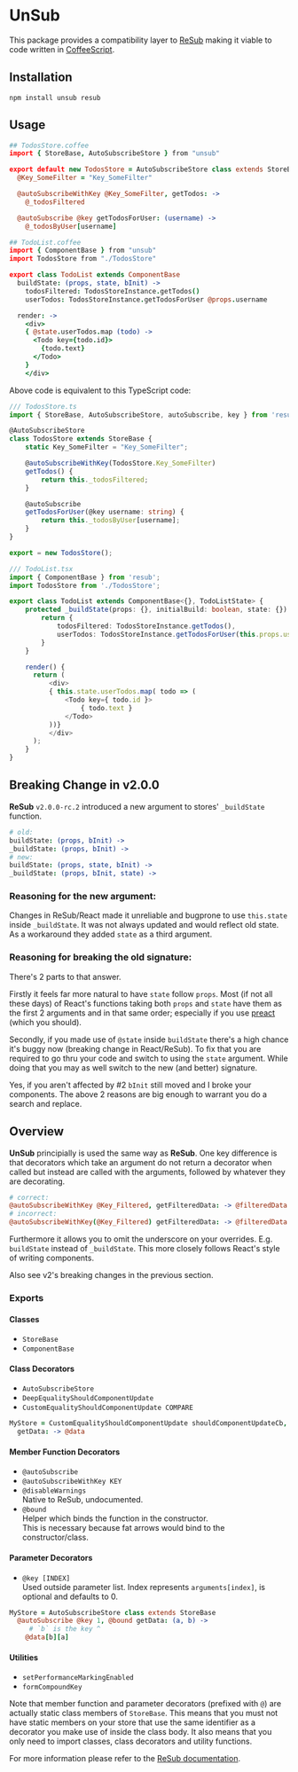 # UnSub

This package provides a compatibility layer to [ReSub](https://github.com/Microsoft/ReSub) making it viable to code written in [CoffeeScript](https://coffeescript.org/).

## Installation

`npm install unsub resub`

## Usage

```coffee
## TodosStore.coffee
import { StoreBase, AutoSubscribeStore } from "unsub"

export default new TodosStore = AutoSubscribeStore class extends StoreBase
  @Key_SomeFilter = "Key_SomeFilter"

  @autoSubscribeWithKey @Key_SomeFilter, getTodos: ->
    @_todosFiltered

  @autoSubscribe @key getTodosForUser: (username) ->
    @_todosByUser[username]

## TodoList.coffee
import { ComponentBase } from "unsub"
import TodosStore from "./TodosStore"

export class TodoList extends ComponentBase
  buildState: (props, state, bInit) ->
    todosFiltered: TodosStoreInstance.getTodos()
    userTodos: TodosStoreInstance.getTodosForUser @props.username

  render: ->
    <div>
    { @state.userTodos.map (todo) ->
      <Todo key={todo.id}>
        {todo.text}
      </Todo>
    }
    </div>
```

Above code is equivalent to this TypeScript code: <br id=ts>

```ts
/// TodosStore.ts
import { StoreBase, AutoSubscribeStore, autoSubscribe, key } from 'resub';

@AutoSubscribeStore
class TodosStore extends StoreBase {
    static Key_SomeFilter = "Key_SomeFilter";

    @autoSubscribeWithKey(TodosStore.Key_SomeFilter)
    getTodos() {
        return this._todosFiltered;
    }

    @autoSubscribe
    getTodosForUser(@key username: string) {
        return this._todosByUser[username];
    }
}

export = new TodosStore();

/// TodoList.tsx
import { ComponentBase } from 'resub';
import TodosStore from './TodosStore';

export class TodoList extends ComponentBase<{}, TodoListState> {
    protected _buildState(props: {}, initialBuild: boolean, state: {}): TodoListState {
        return {
            todosFiltered: TodosStoreInstance.getTodos(),
            userTodos: TodosStoreInstance.getTodosForUser(this.props.username)
        }
    }

    render() {
      return (
          <div>
          { this.state.userTodos.map( todo => (
              <Todo key={ todo.id }>
                  { todo.text }
              </Todo>
          ))}
          </div>
      );
    }
}
```


## Breaking Change in v2.0.0

**ReSub** `v2.0.0-rc.2` introduced a new argument to stores' `_buildState` function.

```coffee
# old:
buildState: (props, bInit) ->
_buildState: (props, bInit) ->
# new:
buildState: (props, state, bInit) ->
_buildState: (props, bInit, state) ->
```

### Reasoning for the new argument:

Changes in ReSub/React made it unreliable and bugprone to use `this.state` inside `_buildState`. It was not always updated and would reflect old state. As a workaround they added `state` as a third argument.

### Reasoning for breaking the old signature:

There's 2 parts to that answer.

Firstly it feels far more natural to have `state` follow `props`. Most (if not all these days) of React's functions taking both `props` and `state` have them as the first 2 arguments and in that same order; especially if you use [preact](https://preactjs.com/) (which you should).

Secondly, if you made use of `@state` inside `buildState` there's a high chance it's buggy now (breaking change in React/ReSub). To fix that you are required to go thru your code and switch to using the `state` argument. While doing that you may as well switch to the new (and better) signature.

Yes, if you aren't affected by \#2 `bInit` still moved and I broke your components. The above 2 reasons are big enough to warrant you do a search and replace.


## Overview

**UnSub** principially is used the same way as **ReSub**. One key difference is that decorators which take an argument do not return a decorator when called but instead are called with the arguments, followed by whatever they are decorating.

```coffee
# correct:
@autoSubscribeWithKey @Key_Filtered, getFilteredData: -> @filteredData
# incorrect:
@autoSubscribeWithKey(@Key_Filtered) getFilteredData: -> @filteredData
```

Furthermore it allows you to omit the underscore on your overrides. E.g. `buildState` instead of `_buildState`. This more closely follows React's style of writing components.

Also see v2's breaking changes in the previous section.

### Exports

#### Classes

- `StoreBase`
- `ComponentBase`

#### Class Decorators

- `AutoSubscribeStore`
- `DeepEqualityShouldComponentUpdate`
- `CustomEqualityShouldComponentUpdate COMPARE`

```coffee
MyStore = CustomEqualityShouldComponentUpdate shouldComponentUpdateCb, class extends StoreBase
  getData: -> @data
```

#### Member Function Decorators

- `@autoSubscribe`
- `@autoSubscribeWithKey KEY`
- `@disableWarnings`  
  Native to ReSub, undocumented.
- `@bound`  
  Helper which binds the function in the constructor.  
  This is necessary because fat arrows would bind to the constructor/class.

#### Parameter Decorators

- `@key [INDEX]`  
  Used outside parameter list. Index represents `arguments[index]`, is optional and defaults to 0.

```coffee
MyStore = AutoSubscribeStore class extends StoreBase
  @autoSubscribe @key 1, @bound getData: (a, b) ->
     # `b` is the key ^
    @data[b][a]
```

#### Utilities

- `setPerformanceMarkingEnabled`
- `formCompoundKey`

Note that member function and parameter decorators (prefixed with `@`) are actually static class members of `StoreBase`. This means that you must not have static members on your store that use the same identifier as a decorator you make use of inside the class body. It also means that you only need to import classes, class decorators and utility functions.

For more information please refer to the [ReSub documentation](https://github.com/Microsoft/ReSub#readme).
